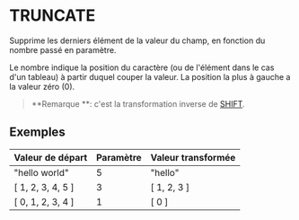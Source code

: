 # TRUNCATE

Supprime les derniers élément de la valeur du champ, en fonction du nombre passé en paramètre.

Le nombre indique la position du caractère \(ou de l'élément dans le cas d'un tableau\) à partir duquel couper la valeur. La position la plus à gauche a la valeur zéro \(0\).

> **Remarque **: c'est la transformation inverse de [SHIFT](/Administration/Modèle/Transformers/SHIFT.md).

## Exemples

| Valeur de départ | Paramètre | Valeur transformée |
| :--- | :--- | :--- |
| "hello world" | 5 | "hello" |
| \[ 1, 2, 3, 4, 5 \] | 3 | \[ 1, 2, 3 \] |
| \[ 0, 1, 2, 3, 4 \] | 1 | \[ 0 \] |



